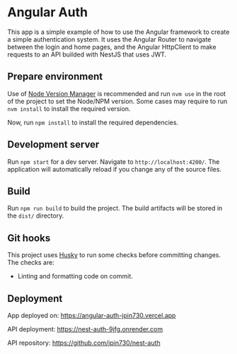 # Angular Auth

This app is a simple example of how to use the Angular framework to create a simple authentication system. It uses the Angular Router to navigate between the login and home pages, and the Angular HttpClient to make requests to an API builded with NestJS that uses JWT.

## Prepare environment

Use of [Node Version Manager](https://github.com/nvm-sh/nvm) is recommended and run `nvm use` in the root of the project to set the Node/NPM version. Some cases may require to run `nvm install` to install the required version.

Now, run `npm install` to install the required dependencies.

## Development server

Run `npm start` for a dev server. Navigate to `http://localhost:4200/`. The application will automatically reload if you change any of the source files.

## Build

Run `npm run build` to build the project. The build artifacts will be stored in the `dist/` directory.

## Git hooks

This project uses [Husky](https://typicode.github.io/husky) to run some checks before committing changes. The checks are:

- Linting and formatting code on commit.

## Deployment

App deployed on: <https://angular-auth-jpin730.vercel.app>

API deployment: <https://nest-auth-9jfg.onrender.com>

API repository: <https://github.com/jpin730/nest-auth>
